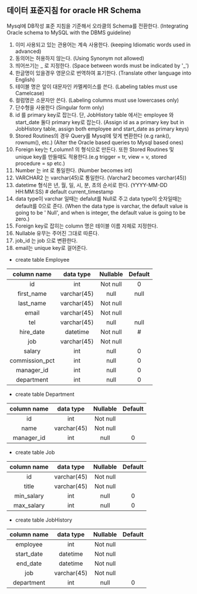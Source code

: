 ## 데이터 표준지침 for oracle HR Schema

Mysql에 DB작성 표준 지침을 기준해서 오라클의 Schema를 전환한다.
(Integrating Oracle schema to MySQL with the DBMS guideline)

1. 이미 사용되고 있는 관용어는 계속 사용한다. (keeping Idiomatic words used in advanced)
2. 동의어는 허용하지 않는다. (Using Synonym not allowed)
3. 띄어쓰기는 _ 로 지정한다. (Space between words must be indicated by '_')
4. 한글명이 있을경우 영문으로 번역하여 표기한다. (Translate other language into English)
5. 테이블 명은 앞이 대문자인 카멜케이스를 쓴다. (Labeling tables must use Camelcase)
6. 컬럼명은 소문자만 쓴다. (Labeling columns must use lowercases only)
7. 단수형을 사용한다 (Singular form only)
8. id 를 primary key로 잡는다. 단, JobHistory table 에서는 employee 와 start_date 둘다 primary key로 잡는다. (Assign id as a primary key but in JobHistory table, assign both employee and start_date as primary keys)
9. Stored Routines의 경우 Query를 Mysql에 맞게 변환한다 (e.g rank(), rownum(), etc.) (Alter the Oracle based queries to Mysql based ones)
10. Foreign key는 f_column1 의 형식으로 만든다. 또한 Stored Routines 및 unique key를 만들때도 적용한다.(e.g trigger = tr, view = v, stored procedure = sp etc.)
11. Number 는 int 로 통일한다. (Number becomes int)
12. VARCHAR2 는 varchar(45)로 통일한다. (Varchar2 becomes varchar(45))
13. datetime 형식은 년, 월, 일, 시, 분, 초의 순서로 한다. (YYYY-MM-DD HH:MM:SS) # default current_timestamp
14. data type이 varchar 일때는 defalut를 Null로 주고 data type이 숫자일때는 default를 0으로 준다. (When the data type is varchar, the default value is going to be ' Null', and when is integer, the default value is going to be zero.)
15. Foreign key로 잡히는 column 명은 테이블 이름 자체로 지정한다. 
16. Nullable 유무는 주어진 그대로 따른다.
17. job_id 는 job 으로 변환한다.
18. email는 unique key로 걸어준다.

- create table Employee

| column name  | data type  | Nullable | Default|
|:------------:|:----------:|:--------:|:------:|
|      id      |    int     | Not null |   0    |
|  first_name  | varchar(45)|   null   |  null  |
|  last_name   | varchar(45)| Not null |        |
|    email     | varchar(45)| Not null |        |
|     tel      | varchar(45)|   null   |  null  |
|  hire_date   |   datetime | Not null |   #    |
|     job      | varchar(45)| Not null |        |
|    salary    |     int    |   null   |   0    |
|commission_pct|     int    |   null   |   0    |
|  manager_id  |     int    |   null   |   0    |
|  department  |     int    |   null   |   0    |

- create table Department

|   column name  | data type  | Nullable | Default|
|:--------------:|:----------:|:--------:|:------:|
|       id       |    int     | Not null |        |
|       name     | varchar(45)| Not null |        |
|  manager_id    |     int    |   null   |    0   |

- create table Job

|   column name  | data type  | Nullable | Default|
|:--------------:|:----------:|:--------:|:------:|
|       id       | varchar(45)| Not null |        |
|     title      | varchar(45)| Not null |        |
|   min_salary   |     int    |   null   |    0   |
|   max_salary   |     int    |   null   |    0   |


- create table JobHistory

|   column name | data type  | Nullable | Default|
|:-------------:|:----------:|:--------:|:------:|
|   employee    |     int    | Not null |        |
|   start_date  |  datetime  | Not null |        |
|    end_date   |   datetime | Not null |        |
|      job      | varchar(45)| Not null |        |
| department    |     int    |   null   |    0   |

